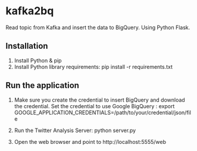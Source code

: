 # kafka2bq
Read topic from Kafka and insert the data to BigQuery. Using Python Flask.

## Installation

1. Install Python & pip
2. Install Python library requirements: pip install -r requirements.txt

## Run the application

1. Make sure you create the credential to insert BigQuery and download the credential.
Set the credential to use Google BigQuery : export GOOGLE_APPLICATION_CREDENTIALS=/path/to/your/credential/json/file


2. Run the Twitter Analysis Server:
python server.py

3. Open the web browser and point to http://localhost:5555/web

